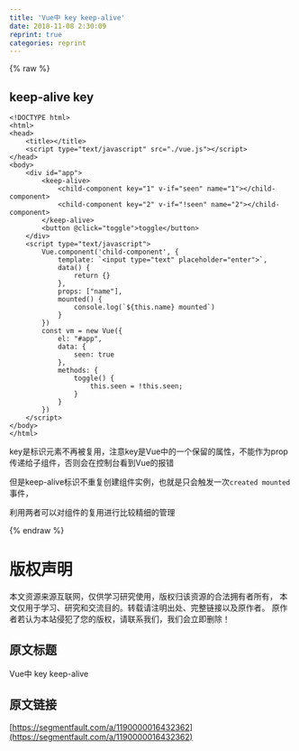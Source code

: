 ```yaml
---
title: 'Vue中 key keep-alive' 
date: 2018-11-08 2:30:09
reprint: true
categories: reprint
---
```


{% raw %}
<h2 id="articleHeader0">keep-alive key</h2><div class="widget-codetool" style="display:none"><div class="widget-codetool--inner"><span class="selectCode code-tool" data-toggle="tooltip" data-placement="top" title="" data-original-title="&#x5168;&#x9009;"></span> <span type="button" class="copyCode code-tool" data-toggle="tooltip" data-placement="top" data-clipboard-text="&lt;!DOCTYPE html&gt;
&lt;html&gt;
&lt;head&gt;
    &lt;title&gt;&lt;/title&gt;
    &lt;script type=&quot;text/javascript&quot; src=&quot;./vue.js&quot;&gt;&lt;/script&gt;
&lt;/head&gt;
&lt;body&gt;
    &lt;div id=&quot;app&quot;&gt;
        &lt;keep-alive&gt;
            &lt;child-component key=&quot;1&quot; v-if=&quot;seen&quot; name=&quot;1&quot;&gt;&lt;/child-component&gt;
            &lt;child-component key=&quot;2&quot; v-if=&quot;!seen&quot; name=&quot;2&quot;&gt;&lt;/child-component&gt;
        &lt;/keep-alive&gt;
        &lt;button @click=&quot;toggle&quot;&gt;toggle&lt;/button&gt;
    &lt;/div&gt;
    &lt;script type=&quot;text/javascript&quot;&gt;
        Vue.component(&apos;child-component&apos;, {
            template: `&lt;input type=&quot;text&quot; placeholder=&quot;enter&quot;&gt;`,
            data() {
                return {}
            },
            props: [&quot;name&quot;],
            mounted() {
                console.log(`${this.name} mounted`)
            }
        })
        const vm = new Vue({
            el: &quot;#app&quot;,
            data: {
                seen: true
            },
            methods: {
                toggle() {
                    this.seen = !this.seen;
                }
            }
        })
    &lt;/script&gt;
&lt;/body&gt;
&lt;/html&gt;" title="" data-original-title="&#x590D;&#x5236;"></span> <span type="button" class="saveToNote code-tool" data-toggle="tooltip" data-placement="top" title="" data-original-title="&#x653E;&#x8FDB;&#x7B14;&#x8BB0;"></span></div></div><pre class="xml hljs"><code class="html"><span class="hljs-meta">&lt;!DOCTYPE html&gt;</span>
<span class="hljs-tag">&lt;<span class="hljs-name">html</span>&gt;</span>
<span class="hljs-tag">&lt;<span class="hljs-name">head</span>&gt;</span>
    <span class="hljs-tag">&lt;<span class="hljs-name">title</span>&gt;</span><span class="hljs-tag">&lt;/<span class="hljs-name">title</span>&gt;</span>
    <span class="hljs-tag">&lt;<span class="hljs-name">script</span> <span class="hljs-attr">type</span>=<span class="hljs-string">&quot;text/javascript&quot;</span> <span class="hljs-attr">src</span>=<span class="hljs-string">&quot;./vue.js&quot;</span>&gt;</span><span class="undefined"></span><span class="hljs-tag">&lt;/<span class="hljs-name">script</span>&gt;</span>
<span class="hljs-tag">&lt;/<span class="hljs-name">head</span>&gt;</span>
<span class="hljs-tag">&lt;<span class="hljs-name">body</span>&gt;</span>
    <span class="hljs-tag">&lt;<span class="hljs-name">div</span> <span class="hljs-attr">id</span>=<span class="hljs-string">&quot;app&quot;</span>&gt;</span>
        <span class="hljs-tag">&lt;<span class="hljs-name">keep-alive</span>&gt;</span>
            <span class="hljs-tag">&lt;<span class="hljs-name">child-component</span> <span class="hljs-attr">key</span>=<span class="hljs-string">&quot;1&quot;</span> <span class="hljs-attr">v-if</span>=<span class="hljs-string">&quot;seen&quot;</span> <span class="hljs-attr">name</span>=<span class="hljs-string">&quot;1&quot;</span>&gt;</span><span class="hljs-tag">&lt;/<span class="hljs-name">child-component</span>&gt;</span>
            <span class="hljs-tag">&lt;<span class="hljs-name">child-component</span> <span class="hljs-attr">key</span>=<span class="hljs-string">&quot;2&quot;</span> <span class="hljs-attr">v-if</span>=<span class="hljs-string">&quot;!seen&quot;</span> <span class="hljs-attr">name</span>=<span class="hljs-string">&quot;2&quot;</span>&gt;</span><span class="hljs-tag">&lt;/<span class="hljs-name">child-component</span>&gt;</span>
        <span class="hljs-tag">&lt;/<span class="hljs-name">keep-alive</span>&gt;</span>
        <span class="hljs-tag">&lt;<span class="hljs-name">button</span> @<span class="hljs-attr">click</span>=<span class="hljs-string">&quot;toggle&quot;</span>&gt;</span>toggle<span class="hljs-tag">&lt;/<span class="hljs-name">button</span>&gt;</span>
    <span class="hljs-tag">&lt;/<span class="hljs-name">div</span>&gt;</span>
    <span class="hljs-tag">&lt;<span class="hljs-name">script</span> <span class="hljs-attr">type</span>=<span class="hljs-string">&quot;text/javascript&quot;</span>&gt;</span><span class="javascript">
        Vue.component(<span class="hljs-string">&apos;child-component&apos;</span>, {
            <span class="hljs-attr">template</span>: <span class="hljs-string">`&lt;input type=&quot;text&quot; placeholder=&quot;enter&quot;&gt;`</span>,
            data() {
                <span class="hljs-keyword">return</span> {}
            },
            <span class="hljs-attr">props</span>: [<span class="hljs-string">&quot;name&quot;</span>],
            mounted() {
                <span class="hljs-built_in">console</span>.log(<span class="hljs-string">`<span class="hljs-subst">${<span class="hljs-keyword">this</span>.name}</span> mounted`</span>)
            }
        })
        <span class="hljs-keyword">const</span> vm = <span class="hljs-keyword">new</span> Vue({
            <span class="hljs-attr">el</span>: <span class="hljs-string">&quot;#app&quot;</span>,
            <span class="hljs-attr">data</span>: {
                <span class="hljs-attr">seen</span>: <span class="hljs-literal">true</span>
            },
            <span class="hljs-attr">methods</span>: {
                toggle() {
                    <span class="hljs-keyword">this</span>.seen = !<span class="hljs-keyword">this</span>.seen;
                }
            }
        })
    </span><span class="hljs-tag">&lt;/<span class="hljs-name">script</span>&gt;</span>
<span class="hljs-tag">&lt;/<span class="hljs-name">body</span>&gt;</span>
<span class="hljs-tag">&lt;/<span class="hljs-name">html</span>&gt;</span></code></pre><p>key&#x662F;&#x6807;&#x8BC6;&#x5143;&#x7D20;&#x4E0D;&#x518D;&#x88AB;&#x590D;&#x7528;&#xFF0C;&#x6CE8;&#x610F;key&#x662F;Vue&#x4E2D;&#x7684;&#x4E00;&#x4E2A;&#x4FDD;&#x7559;&#x7684;&#x5C5E;&#x6027;&#xFF0C;&#x4E0D;&#x80FD;&#x4F5C;&#x4E3A;prop&#x4F20;&#x9012;&#x7ED9;&#x5B50;&#x7EC4;&#x4EF6;&#xFF0C;&#x5426;&#x5219;&#x4F1A;&#x5728;&#x63A7;&#x5236;&#x53F0;&#x770B;&#x5230;Vue&#x7684;&#x62A5;&#x9519;</p><p>&#x4F46;&#x662F;keep-alive&#x6807;&#x8BC6;&#x4E0D;&#x91CD;&#x590D;&#x521B;&#x5EFA;&#x7EC4;&#x4EF6;&#x5B9E;&#x4F8B;&#xFF0C;&#x4E5F;&#x5C31;&#x662F;&#x53EA;&#x4F1A;&#x89E6;&#x53D1;&#x4E00;&#x6B21;<code>created mounted</code>&#x4E8B;&#x4EF6;&#xFF0C;</p><p>&#x5229;&#x7528;&#x4E24;&#x8005;&#x53EF;&#x4EE5;&#x5BF9;&#x7EC4;&#x4EF6;&#x7684;&#x590D;&#x7528;&#x8FDB;&#x884C;&#x6BD4;&#x8F83;&#x7CBE;&#x7EC6;&#x7684;&#x7BA1;&#x7406;</p>
{% endraw %}

# 版权声明
本文资源来源互联网，仅供学习研究使用，版权归该资源的合法拥有者所有，
本文仅用于学习、研究和交流目的。转载请注明出处、完整链接以及原作者。
原作者若认为本站侵犯了您的版权，请联系我们，我们会立即删除！

## 原文标题
Vue中 key keep-alive

## 原文链接
[https://segmentfault.com/a/1190000016432362](https://segmentfault.com/a/1190000016432362)

